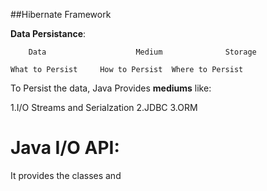 ##Hibernate Framework

**Data Persistance**:

	
		Data					Medium				Storage
	
	What to Persist		How to Persist	Where to Persist

To Persist the data, Java Provides **mediums** like:

1.I/O Streams and Serialzation
2.JDBC
3.ORM

# Java I/O API: 
It provides the classes and 